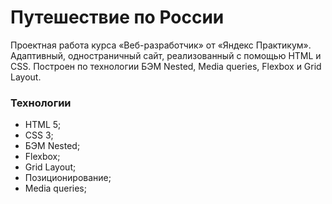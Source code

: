 # Путешествие по России
Проектная работа курса «Веб-разработчик» от «Яндекс Практикум».
Адаптивный, одностраничный сайт, реализованный с помощью HTML и CSS. Построен по технологии БЭМ Nested, Media queries, Flexbox и Grid Layout.

### Технологии
* HTML 5;
* CSS 3;
* БЭМ Nested;
* Flexbox;
* Grid Layout;
* Позиционирование;
* Media queries;
